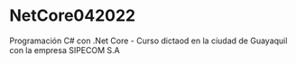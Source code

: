 # NetCore042022
Programación C# con .Net Core - Curso dictaod en la ciudad de Guayaquil con la empresa SIPECOM S.A
